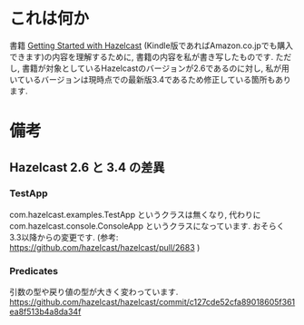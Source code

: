 # これは何か

書籍 [Getting Started with Hazelcast](https://www.packtpub.com/big-data-and-business-intelligence/getting-started-hazelcast) (Kindle版であればAmazon.co.jpでも購入できます)の内容を理解するために, 書籍の内容を私が書き写したものです.
ただし, 書籍が対象としているHazelcastのバージョンが2.6であるのに対し, 私が用いているバージョンは現時点での最新版3.4であるため修正している箇所もあります.

# 備考

## Hazelcast 2.6 と 3.4 の差異

### TestApp

com.hazelcast.examples.TestApp というクラスは無くなり, 代わりに
com.hazelcast.console.ConsoleApp というクラスになっています.
おそらく3.3以降からの変更です.
(参考: https://github.com/hazelcast/hazelcast/pull/2683 )

### Predicates

引数の型や戻り値の型が大きく変わっています.
https://github.com/hazelcast/hazelcast/commit/c127cde52cfa89018605f361ea8f513b4a8da34f

